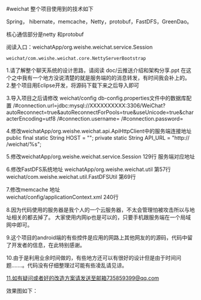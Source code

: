 #weichat
整个项目使用到的技术如下

Spring， hibernate，memcache，Netty，protobuf，FastDFS，GreenDao。

核心通信部分是netty 和protobuf 


阅读入口：weichatApp/org.weishe.weichat.service.Session

	weichat/com.weishe.weichat.core.NettyServerBootstrap

1.请了解整个聊天系统的设计思路，请阅读  doc/云推送介绍和架构分享.ppt
  在这个之中我有一个地方没说清楚的就是服务端的的消息转发，有时间我会补上的。
2.整个项目用Eclipse开发，将源码下载下来之后导入即可

3.导入项目之后请修改 weichat/config db-config.properties文件中的数据库配置
/#connection.url=jdbc:mysql://XXXXXXXXXX:3306/WeiChat?autoReconnect=true&autoReconnectForPools=true&useUnicode=true&characterEncoding=utf8
/#connection.username= 
/#connection.password= 

4.修改weichatApp/org.weishe.weichat.api.ApiHttpClient中的服务端连接地址
	public final static String HOST = "";
	private static String API_URL = "http:// /weichat/%s";

5.修改weichatApp/org.weishe.weichat.service.Session
   129行 服务端对应地址

6.修改FastDFS系统地址
 weichatApp/org.weishe.weichat.util 第57行
 weichat/com.weishe.weichat.util.FastDFSUtil 第69行
 
7.修改memcache 地址  
 weichat/config/applicationContext.xml 240行

8.因为代码使用的服务器是我个人的一个云服务器，不太会管理怕被攻击所以与地址相关的都去掉了。
  大家使用内网ip也是可以的，只要手机跟服务端在一个局域网中即可。

9.这个项目的android端的有些控件是应用的网路上其他网友的的源码，代码中留了开发者的信息，在此特别感谢。

10.由于是利用业余时间做的，有些地方还可以有很好的设计但是由于时间问题.......。代码没有仔细整理过可能有些凌乱请见谅。

11.如有疑问或者好的改造方案请发送至邮箱735859399@qq.com


效果图如下：

